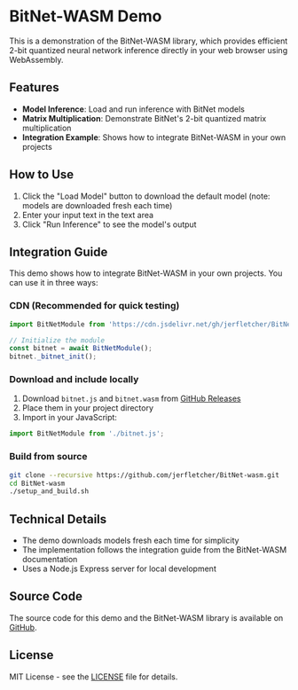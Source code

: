 # BitNet-WASM Demo

This is a demonstration of the BitNet-WASM library, which provides efficient 2-bit quantized neural network inference directly in your web browser using WebAssembly.

## Features

- **Model Inference**: Load and run inference with BitNet models
- **Matrix Multiplication**: Demonstrate BitNet's 2-bit quantized matrix multiplication
- **Integration Example**: Shows how to integrate BitNet-WASM in your own projects

## How to Use

1. Click the "Load Model" button to download the default model (note: models are downloaded fresh each time)
2. Enter your input text in the text area
3. Click "Run Inference" to see the model's output

## Integration Guide

This demo shows how to integrate BitNet-WASM in your own projects. You can use it in three ways:

### CDN (Recommended for quick testing)

```javascript
import BitNetModule from 'https://cdn.jsdelivr.net/gh/jerfletcher/BitNet-wasm@latest/bitnet.js';

// Initialize the module
const bitnet = await BitNetModule();
bitnet._bitnet_init();
```

### Download and include locally

1. Download `bitnet.js` and `bitnet.wasm` from [GitHub Releases](https://github.com/jerfletcher/BitNet-wasm/releases)
2. Place them in your project directory
3. Import in your JavaScript:

```javascript
import BitNetModule from './bitnet.js';
```

### Build from source

```bash
git clone --recursive https://github.com/jerfletcher/BitNet-wasm.git
cd BitNet-wasm
./setup_and_build.sh
```

## Technical Details

- The demo downloads models fresh each time for simplicity
- The implementation follows the integration guide from the BitNet-WASM documentation
- Uses a Node.js Express server for local development

## Source Code

The source code for this demo and the BitNet-WASM library is available on [GitHub](https://github.com/jerfletcher/BitNet-wasm).

## License

MIT License - see the [LICENSE](https://github.com/jerfletcher/BitNet-wasm/blob/main/LICENSE) file for details.
